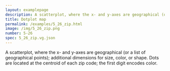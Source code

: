 ```yaml
---
layout: examplepage
description: A scatterplot, where the x- and y-axes are geographical (or a list of geographical points); additional dimensions for size, color, or shape. Dots are located at the centroid of each zip code; the first digit encodes color.
title: Dotplot map
permalink: /examples/5_26_zip.html
image: /img/5_26_zip.png
number: 5-26
spec: 5_26_zip.vg.json
---
```

A scatterplot, where the x- and y-axes are geographical (or a list of geographical points); additional dimensions for size, color, or shape. Dots are located at the centroid of each zip code; the first digit encodes color.
